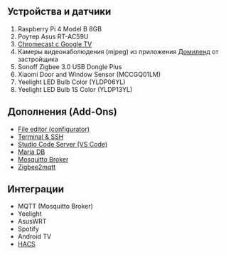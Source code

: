 ## Устройства и датчики
1. Raspberry Pi 4 Model B 8GB
2. Роутер Asus RT-AC59U
3. [Chromecast с Google TV](https://store.google.com/us/product/chromecast_google_tv)
4. Камеры видеонаболюдения (mjpeg) из приложения [Домиленд](https://domyland.ru/) от застройщика
5. Sonoff Zigbee 3.0 USB Dongle Plus
6. Xiaomi Door and Window Sensor (MCCGQ01LM)
7. Yeelight LED Bulb Color (YLDP06YL)
8. Yeelight LED Bulb 1S Color (YLDP13YL)

## Дополнения (Add-Ons)
- [File editor (configurator)](https://github.com/home-assistant/addons/tree/master/configurator)
- [Terminal & SSH](https://github.com/home-assistant/addons/tree/master/ssh)
- [Studio Code Server (VS Code)](https://github.com/hassio-addons/addon-vscode)
- [Maria DB](https://github.com/home-assistant/addons/tree/master/mariadb)
- [Mosquitto Broker](https://github.com/home-assistant/addons/tree/master/mosquitto)
- [Zigbee2mqtt](https://github.com/zigbee2mqtt/hassio-zigbee2mqtt)

## Интеграции
- MQTT (Mosquitto Broker)
- Yeelight
- AsusWRT
- Spotify
- Android TV
- [HACS](https://hacs.xyz/)